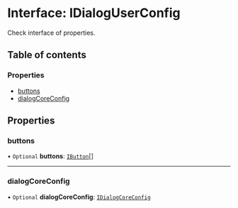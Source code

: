 # Interface: IDialogUserConfig

Check interface of properties.

## Table of contents

### Properties

- [buttons](../wiki/IDialogUserConfig#buttons)
- [dialogCoreConfig](../wiki/IDialogUserConfig#dialogcoreconfig)

## Properties

### buttons

• `Optional` **buttons**: [`IButton`](../wiki/IButton)[]

___

### dialogCoreConfig

• `Optional` **dialogCoreConfig**: [`IDialogCoreConfig`](../wiki/IDialogCoreConfig)
